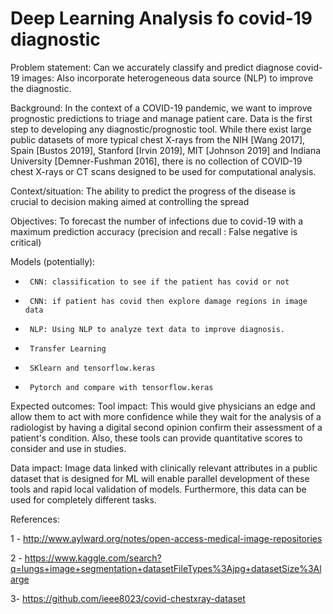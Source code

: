 # Deep Learning Analysis fo covid-19 diagnostic
Problem statement: Can we accurately classify and predict diagnose covid-19 images: Also incorporate heterogeneous data source (NLP) to improve the diagnostic.

Background:
In the context of a COVID-19 pandemic, we want to improve prognostic predictions to triage and manage patient care. Data is the first step to developing any diagnostic/prognostic tool. While there exist large public datasets of more typical chest X-rays from the NIH [Wang 2017], Spain [Bustos 2019], Stanford [Irvin 2019], MIT [Johnson 2019] and Indiana University [Demner-Fushman 2016], there is no collection of COVID-19 chest X-rays or CT scans designed to be used for computational analysis.

Context/situation:
The ability to predict the progress of the disease is crucial to decision making aimed at controlling the spread

Objectives:
To forecast the number of infections due to covid-19 with a maximum prediction accuracy (precision and recall : False negative is critical)

Models (potentially):
-      CNN: classification to see if the patient has covid or not
-      CNN: if patient has covid then explore damage regions in image data
-      NLP: Using NLP to analyze text data to improve diagnosis.
-      Transfer Learning
-      SKlearn and tensorflow.keras
-      Pytorch and compare with tensorflow.keras
Expected outcomes:
Tool impact: This would give physicians an edge and allow them to act with more confidence while they wait for the analysis of a radiologist by having a digital second opinion confirm their assessment of a patient's condition. Also, these tools can provide quantitative scores to consider and use in studies.

Data impact: Image data linked with clinically relevant attributes in a public dataset that is designed for ML will enable parallel development of these tools and rapid local validation of models. Furthermore, this data can be used for completely different tasks.

References:

1 - http://www.aylward.org/notes/open-access-medical-image-repositories

2 - https://www.kaggle.com/search?q=lungs+image+segmentation+datasetFileTypes%3Ajpg+datasetSize%3Alarge

3- https://github.com/ieee8023/covid-chestxray-dataset
